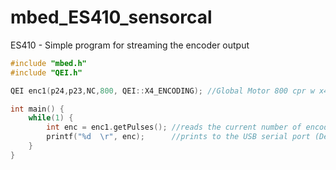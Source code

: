 # mbed_ES410_sensorcal
ES410 - Simple program for streaming the encoder output

```C++
#include "mbed.h"
#include "QEI.h"

QEI enc1(p24,p23,NC,800, QEI::X4_ENCODING); //Global Motor 800 cpr w x4 encoding

int main() {
    while(1) {
        int enc = enc1.getPulses(); //reads the current number of encoder pulses
        printf("%d  \r", enc);      //prints to the USB serial port (Default is 9600 baud);
    }
}
```
